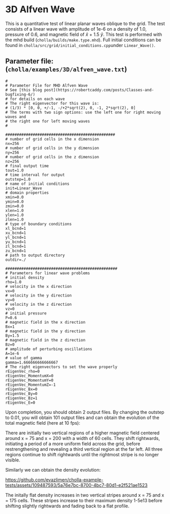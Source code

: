 # 3D Alfven Wave
This is a quantitative test of linear planar waves oblique to the grid. The test consists of a linear wave with amplitude of 1e-6 on a density of 1.0, pressure of 0.6, and magnetic field of $\hat{x}$ + 1.5 $\hat{y}$. This test is performed with the mhd build (`cholla/builds/make.type.mhd`). Full initial conditions can be found in `cholla/src/grid/initial_conditions.cpp`under `Linear_Wave()`. 

## Parameter file: (`cholla/examples/3D/alfven_wave.txt`)
```
#
# Parameter File for MHD Alfven Wave
# See [this blog post](https://robertcaddy.com/posts/Classes-and-bugfixing-6/)
# for details on each wave
# The right eigenvector for this wave is:
# (1/3) * [0, 0, +/-1, -/+2*sqrt(2), 0, -1, 2*sqrt(2), 0]
# The terms with two sign options: use the left one for right moving waves and
# the right one for left moving waves
#

################################################
# number of grid cells in the x dimension
nx=256
# number of grid cells in the y dimension
ny=256
# number of grid cells in the z dimension
nz=256
# final output time
tout=1.0
# time interval for output
outstep=1.0
# name of initial conditions
init=Linear_Wave
# domain properties
xmin=0.0
ymin=0.0
zmin=0.0
xlen=1.0
ylen=1.0
zlen=1.0
# type of boundary conditions
xl_bcnd=1
xu_bcnd=1
yl_bcnd=1
yu_bcnd=1
zl_bcnd=1
zu_bcnd=1
# path to output directory
outdir=./

#################################################
# Parameters for linear wave problems
# initial density
rho=1.0
# velocity in the x direction
vx=0
# velocity in the y direction
vy=0
# velocity in the z direction
vz=0
# initial pressure
P=0.6
# magnetic field in the x direction
Bx=1
# magnetic field in the y direction
By=1.5
# magnetic field in the z direction
Bz=0
# amplitude of perturbing oscillations
A=1e-6
# value of gamma
gamma=1.666666666666667
# The right eigenvectors to set the wave properly
rEigenVec_rho=0
rEigenVec_MomentumX=0
rEigenVec_MomentumY=0
rEigenVec_MomentumZ=-1
rEigenVec_Bx=0
rEigenVec_By=0
rEigenVec_Bz=1
rEigenVec_E=0
```
Upon completion, you should obtain 2 output files. By changing the outstep to 0.01, you will obtain 101 output files and can obtain the evolution of the total magnetic field (here at 10 fps): 


There are initially two vertical regions of a higher magnetic field centered around x = 75 and x = 200 with a width of 60 cells. They shift rightwards, initiating a period of a more uniform field across the grid, before restrengthening and revealing a third vertical region at the far left. All three regions continue to shift rightwards until the rightmost stripe is no longer visible.

Similarly we can obtain the density evolution:

https://github.com/evazlimen/cholla-example-tests/assets/109487593/5a76e7bc-8700-4bc7-80d1-e2f521ae1523  

The initally flat density increases in two vertical stripes around x = 75 and x = 175 cells. These stripes increase to their maximum density 1-5e13 before shifting slightly rightwards and fading back to a flat profile.
